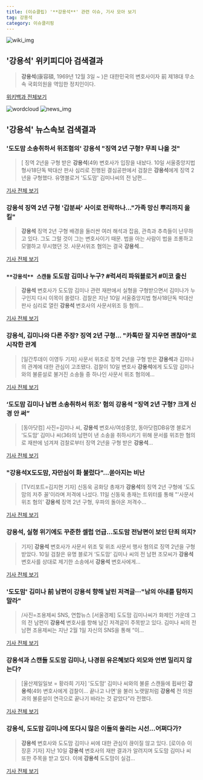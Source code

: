 ```yaml
---
title: (이슈클립) '**강용석**' 관련 이슈, 기사 모아 보기
tag: 강용석
category: 이슈클리핑
---
```

![wiki_img](https://user-images.githubusercontent.com/42597476/44503234-41136a80-a6d0-11e8-9071-6fc6418eafe4.png)
## **'**강용석**'** 위키피디아 검색결과
>**강용석**(康容碩, 1969년 12월 3일 ~ )은 대한민국의 변호사이자 前 제18대 무소속 국회의원을 역임한 정치인이다.

<a href="https://ko.wikipedia.org/wiki/강용석" target="_blank">위키백과 전체보기</a>

![wordcloud](https://s3.ap-northeast-2.amazonaws.com/lyrics101-wordcloud/2018-09-11-1536638720.png)
![news_img](https://user-images.githubusercontent.com/42597476/44507050-1206f400-a6e4-11e8-8d98-7ffbfebb353f.png)
## **'**강용석**'** 뉴스속보 검색결과
### '도도맘 소송취하서 위조혐의' **강용석** "징역 2년 구형? 무죄 나올 것"

>[ 징역 2년을 구형 받은 **강용석**(49) 변호사가 입장을 내놨다. 10일 서울중앙지법 형사18단독 박대산 판사 심리로 진행된 결심공판에서 검찰은 **강용석**에게 징역 2년을 구형했다. 유명블로거 '도도맘' 김미나씨의 전 남편...

<a href="http://www.mydaily.co.kr/new_yk/html/read.php?newsid=201809110614817948&ext=na" target="_blank">기사 전체 보기</a>

### **강용석** 징역 2년 구형 '갑분싸' 사이로 전락하나..."가족 망신 뿌리까지 올킬"

>**강용석** 징역 2년 구형 배경을 둘러싼 여러 해석과 잡음, 관측과 추측들이 난무하고 있다. 그도 그럴 것이 그는 변호사이기 때문. 법을 아는 사람이 법을 조롱하고 모멸하고 무시했던 것. 사문서위조 혐의는 결국 **강용석**...

<a href="http://www.jejutwn.com/news/article.html?no=10090" target="_blank">기사 전체 보기</a>

### `**강용석** 스캔들` 도도맘 김미나 누구? #럭셔리 파워블로거 #미코 출신

>**강용석** 변호사가 도도맘 김미나 관련 재판에서 실형을 구형받으면서 김미나가 누구인지 다시 이목이 쏠렸다. 검찰은 지난 10일 서울중앙지법 형사18단독 박대산 판사 심리로 열린 **강용석** 변호사의 사문서위조 등 혐의...

<a href="http://star.mk.co.kr/new/view.php?mc=ST&year=2018&no=571663" target="_blank">기사 전체 보기</a>

### **강용석**, 김미나와 다른 주장? 징역 2년 구형… "카톡만 잘 지우면 괜찮아"로 시작한 관계

>[일간투데이 이영두 기자] 사문서 위조로 징역 2년을 구형 받은 **강용석**과 김미나의 관계에 대한 관심이 고조됐다. 검찰이 10일 변호사 **강용석**에게 도도맘 김미나와의 불륜설로 불거진 소송들 중 하나인 사문서 위조 혐의에...

<a href="http://www.dtoday.co.kr/news/articleView.html?idxno=278165" target="_blank">기사 전체 보기</a>

### ‘도도맘 김미나 남편 소송취하서 위조’ 혐의 **강용석** “징역 2년 구형? 크게 신경 안 써”

>[동아닷컴] 사진=김미나 씨, **강용석** 변호사/여성중앙, 동아닷컴DB유명 블로거 ‘도도맘’ 김미나 씨(36)의 남편이 낸 소송을 취하시키기 위해 문서를 위조한 혐의로 재판에 넘겨져 검찰로부터 징역 2년을 구형 받은 **강용석**...

<a href="http://news.donga.com/3/all/20180911/91925889/2" target="_blank">기사 전체 보기</a>

### "**강용석**X도도맘, 자만심이 화 불렀다"…쏟아지는 비난

>[TV리포트=김지현 기자] 신동욱 공화당 총재가 **강용석**의 징역 2년 구형에 '도도맘의 저주 꼴'이라며 저격에 나섰다. 11일 신동욱 총재는 트위터를 통해 "'사문서 위조 혐의' **강용석** 징역 2년 구형, 우파의 돌아온 저격수...

<a href="http://www.tvreport.co.kr/?c=news&m=newsview&idx=1079219" target="_blank">기사 전체 보기</a>

### **강용석**, 실형 위기에도 꾸준한 셀럽 언급…도도맘 전남편이 보인 단죄 의지?

>기자] **강용석** 변호사가 사문서 위조 및 위조 사문서 행사 혐의로 징역 2년을 구형받았다. 10일 검찰은 유명 블로거 ‘도도맘’ 김미나 씨의 전 남편 조모씨가 **강용석** 변호사를 상대로 제기한 소송에서 **강용석** 변호사에게...

<a href="http://biz.heraldcorp.com/culture/view.php?ud=201809110900447906390_1" target="_blank">기사 전체 보기</a>

### '도도맘' 김미나 前 남편이 **강용석** 향해 날린 저격글···"남의 아내를 탐하지 말라"

>/사진=조용제씨 SNS, 연합뉴스 [서울경제] 도도맘 김미나씨가 화제인 가운데 그의 전 남편이 **강용석** 변호사를 향해 남긴 저격글이 주목받고 있다. 김미나 씨의 전 남편 조용제씨는 지난 2월 1일 자신의 SNS을 통해 “이...

<a href="http://www.sedaily.com/NewsView/1S4LFBX7HM" target="_blank">기사 전체 보기</a>

### **강용석**과 스캔들 도도맘 김미나, 나경원 유은혜보다 외모와 언변 밀리지 않는다?

>[울산제일일보 = 황라희 기자] '도도맘' 김미나 씨와의 불륜 스캔들에 휩싸인 **강용석**(49) 변호사에게 검찰이... 끝나고 나면'을 불러 노랫말처럼 **강용석** 전 의원과의 불륜설이 연극으로 끝나기 바라는 것 같았다"라 전했다.

<a href="http://www.ujeil.com/news/articleView.html?idxno=214821" target="_blank">기사 전체 보기</a>

### **강용석**, 도도맘 김미나에 또다시 많은 이들의 쏠리는 시선...어쩌다가?

>**강용석** 변호사와 도도맘 김미나 씨에 대한 관심이 끊이질 않고 있다. [로이슈 이장훈 기자] 지난 10일 **강용석** 변호사의 재판 결과가 알려지며 도도맘 김미나 씨 또한 주목을 받고 있다. 이에 **강용석** 도도맘이 실검...

<a href="http://www.lawissue.co.kr/view.php?ud=2018091108204567306a28b45db0_12" target="_blank">기사 전체 보기</a>


